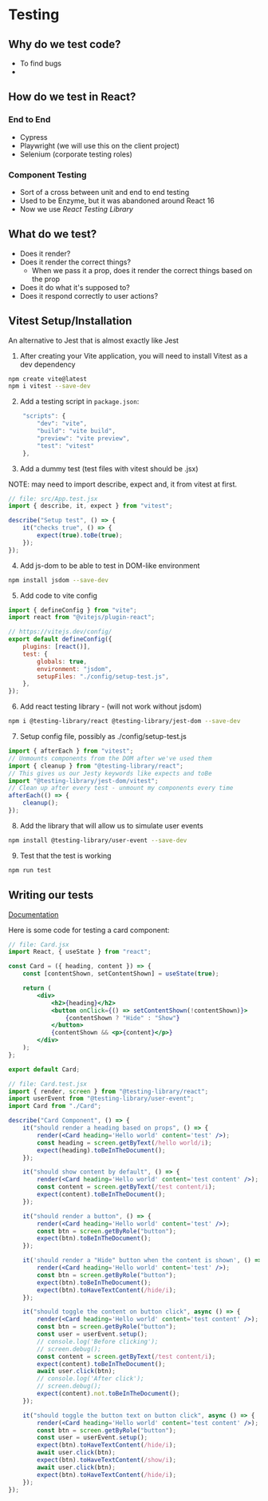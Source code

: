 # Testing

## Why do we test code?

- To find bugs
-

## How do we test in React?

### End to End

- Cypress
- Playwright (we will use this on the client project)
- Selenium (corporate testing roles)

### Component Testing

- Sort of a cross between unit and end to end testing
- Used to be Enzyme, but it was abandoned around React 16
- Now we use _React Testing Library_

## What do we test?

- Does it render?
- Does it render the correct things?
  - When we pass it a prop, does it render the correct things based on the prop
- Does it do what it's supposed to?
- Does it respond correctly to user actions?

## Vitest Setup/Installation

An alternative to Jest that is almost exactly like Jest

1. After creating your Vite application, you will need to install Vitest as a dev dependency

```bash
npm create vite@latest
npm i vitest --save-dev
```

2. Add a testing script in `package.json`:

```js
    "scripts": {
        "dev": "vite",
        "build": "vite build",
        "preview": "vite preview",
        "test": "vitest"
    },
```

3. Add a dummy test (test files with vitest should be .jsx)

NOTE: may need to import describe, expect and, it from vitest at first.

```js
// file: src/App.test.jsx
import { describe, it, expect } from "vitest";

describe("Setup test", () => {
	it("checks true", () => {
		expect(true).toBe(true);
	});
});
```

4. Add js-dom to be able to test in DOM-like environment

```bash
npm install jsdom --save-dev
```

5. Add code to vite config

```js
import { defineConfig } from "vite";
import react from "@vitejs/plugin-react";

// https://vitejs.dev/config/
export default defineConfig({
	plugins: [react()],
	test: {
		globals: true,
		environment: "jsdom",
		setupFiles: "./config/setup-test.js",
	},
});
```

6. Add react testing library - (will not work without jsdom)

```bash
npm i @testing-library/react @testing-library/jest-dom --save-dev
```

7. Setup config file, possibly as ./config/setup-test.js

```js
import { afterEach } from "vitest";
// Unmounts components from the DOM after we've used them
import { cleanup } from "@testing-library/react";
// This gives us our Jesty keywords like expects and toBe
import "@testing-library/jest-dom/vitest";
// Clean up after every test - unmount my components every time
afterEach(() => {
	cleanup();
});
```

8. Add the library that will allow us to simulate user events

```bash
npm install @testing-library/user-event --save-dev
```

9. Test that the test is working

```bash
npm run test
```

## Writing our tests

<a href="https://testing-library.com/docs/">Documentation</a>

Here is some code for testing a card component:

```jsx
// file: Card.jsx
import React, { useState } from "react";

const Card = ({ heading, content }) => {
	const [contentShown, setContentShown] = useState(true);

	return (
		<div>
			<h2>{heading}</h2>
			<button onClick={() => setContentShown(!contentShown)}>
				{contentShown ? "Hide" : "Show"}
			</button>
			{contentShown && <p>{content}</p>}
		</div>
	);
};

export default Card;
```

```jsx
// file: Card.test.jsx
import { render, screen } from "@testing-library/react";
import userEvent from "@testing-library/user-event";
import Card from "./Card";

describe("Card Component", () => {
	it("should render a heading based on props", () => {
		render(<Card heading='Hello world' content='test' />);
		const heading = screen.getByText(/hello world/i);
		expect(heading).toBeInTheDocument();
	});

	it("should show content by default", () => {
		render(<Card heading='Hello world' content='test content' />);
		const content = screen.getByText(/test content/i);
		expect(content).toBeInTheDocument();
	});

	it("should render a button", () => {
		render(<Card heading='Hello world' content='test' />);
		const btn = screen.getByRole("button");
		expect(btn).toBeInTheDocument();
	});

	it('should render a "Hide" button when the content is shown', () => {
		render(<Card heading='Hello world' content='test' />);
		const btn = screen.getByRole("button");
		expect(btn).toBeInTheDocument();
		expect(btn).toHaveTextContent(/hide/i);
	});

	it("should toggle the content on button click", async () => {
		render(<Card heading='Hello world' content='test content' />);
		const btn = screen.getByRole("button");
		const user = userEvent.setup();
		// console.log('Before clicking');
		// screen.debug();
		const content = screen.getByText(/test content/i);
		expect(content).toBeInTheDocument();
		await user.click(btn);
		// console.log('After click');
		// screen.debug();
		expect(content).not.toBeInTheDocument();
	});

	it("should toggle the button text on button click", async () => {
		render(<Card heading='Hello world' content='test content' />);
		const btn = screen.getByRole("button");
		const user = userEvent.setup();
		expect(btn).toHaveTextContent(/hide/i);
		await user.click(btn);
		expect(btn).toHaveTextContent(/show/i);
		await user.click(btn);
		expect(btn).toHaveTextContent(/hide/i);
	});
});
```
